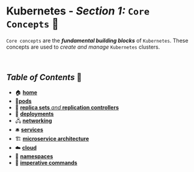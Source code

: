 # **Kubernetes** - ***Section 1:*** `Core Concepts` 🧠

`Core concepts` are the ***fundamental building blocks*** of `Kubernetes`. These concepts are used to *create and manage* `Kubernetes` clusters.

<br />

## ***Table of Contents*** 📜

* 🏠 [**home**](https://github.com/aguerrero232/kubernetes-zero-to-pro) 
* 🐋[**pods**](01-pods/)
* 👯 [**replica sets** *and* **replication controllers**](02-replica-sets/)
* 🚀 [**deployments**](03-deployments/)
* 🖧 [**networking**](04-networking/)
* 🛎️ [**services**](05-services/)
* 🏗️ [**microservice architecture**](06-microservices-architecture/)
* ☁️ [**cloud**](07-kubernetes-on-cloud/)
* 📛 [**namespaces**](08-namespaces/)
* 🧙 [**imperative commands**](09-imperative-commands/)
